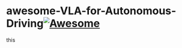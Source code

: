 # awesome-VLA-for-Autonomous-Driving[![Awesome](https://awesome.re/badge.svg)](https://awesome.re)
this
